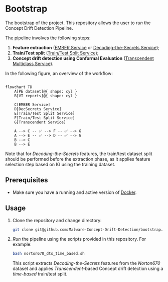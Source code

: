 # Bootstrap

The bootstrap of the project.
This repository allows the user to *run* the Concept Drift Detection Pipeline.

The pipeline involves the following steps:

1. **Feature extraction** ([EMBER Service](https://github.com/Malware-Concept-Drift-Detection/ember-features-extraction) or [Decoding-the-Secrets Service](https://github.com/Malware-Concept-Drift-Detection/dts-features-extraction));
2. **Train/Test split** ([Train/Test Split Service](https://github.com/Malware-Concept-Drift-Detection/train-test-splits));
3. **Concept drift detection using Conformal Evaluation** ([Transcendent Multiclass Service](https://github.com/Malware-Concept-Drift-Detection/train-test-splits)).

In the following figure, an overview of the workflow:
```mermaid

flowchart TD
    A[PE dataset]@{ shape: cyl }
    B[VT reports]@{ shape: cyl }

    C[EMBER Service]
    D[DecSecrets Service]
    E[Train/Test Split Service]
    F[Train/Test Split Service]
    G[Transcendent Service]

    A --> C -- ✅ --> F -- ✅ --> G
    A --> E -- ✅ --> D -- ✅ --> G
    B --> C
    B --> E
```
Note that for *Decoding-the-Secrets* features, the train/test dataset split should be performed before the extraction phase, as it applies feature selection step based on IG using the training dataset.

## Prerequisites
- Make sure you have a running and active version of [Docker](https://docs.docker.com/engine/install/).

## Usage
1. Clone the repository and change directory:

    ```bash
    git clone git@github.com:Malware-Concept-Drift-Detection/bootstrap.git && cd bootstrap
    ```
2. *Run* the pipeline using the scripts provided in this repository.
   For example:
   ```bash
   bash norton670_dts_time_based.sh
   ```
    This script extracts *Decoding-the-Secrets* features from the *Norton670* dataset and applies *Transcendent*-based Concept drift detection using a *time-based* train/test split.